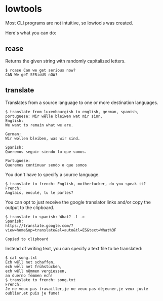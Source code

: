# lowtools

Most CLI programs are not intuitive, so lowtools was created.

Here's what you can do:

## rcase

Returns the given string with randomly capitalized letters.

```
$ rcase Can we get serious now?
CAN We geT SERioUS nOW?
```

## translate

Translates from a source language to one or more destination languages.

```
$ translate from luxembourgish to english, german, spanish, portuguese: Mir wëlle bleiwen wat mir sinn.
English:
We want to remain what we are.

German:
Wir wollen bleiben, was wir sind.

Spanish:
Queremos seguir siendo lo que somos.

Portuguese:
Queremos continuar sendo o que somos
```

You don't have to specify a source language.

```
$ translate to french: English, motherfucker, do you speak it?
French:
Anglais, enculé, tu le parles?
```

You can opt to just receive the google translator links and/or copy the output to the clipboard.

```
$ translate to spanish: What? -l -c
Spanish:
https://translate.google.com/?view=home&op=translate&sl=auto&tl=ES&text=What%3F

Copied to clipboard
```

Instead of writing text, you can specify a text file to be translated:

```
$ cat song.txt
Ech wëll net schaffen,
ech wëll net frühstücken,
ech wëll nëmmen vergiessen,
an duerno fëmmen ech!
$ translate to french: song.txt
French:
Je ne veux pas travailler,je ne veux pas déjeuner,je veux juste oublier,et puis je fume!
```